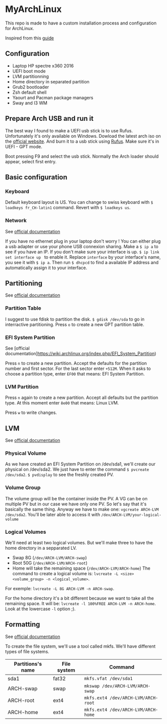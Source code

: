 # MyArchLinux
This repo is made to have a custom installation process and configuration for ArchLinux. 

Inspired from this [guide](https://wiki.archlinux.org/index.php/installation_guide)

## Configuration
* Laptop HP spectre x360 2016
* UEFI boot mode
* LVM partitionning
* Home directory in separated partition
* Grub2 bootloader
* Zsh default shell
* Yaourt and Pacman package managers
* Sway and I3 WM

## Prepare Arch USB and run it
The best way I found to make a UEFI usb stick is to use Rufus. Unfortunately it's only available on Windows. Dowload the latest arch iso on the [official website](https://www.archlinux.org/download/). And burn it to a usb stick using [Rufus](https://rufus.akeo.ie/). Make sure it's in UEFI - GPT mode.

Boot pressing F9 and select the usb stick. Normally the Arch loader should appear, select first entry.

## Basic configuration
### Keyboard
Default keyboard layout is US. You can change to swiss keyboard with `$ loadkeys fr_CH-latin1` command. Revert with `$ loadkeys us`.
### Network
See [official documentation](https://wiki.archlinux.org/index.php/Network_configuration)

If you have no ethernet plug in your laptop don't worry ! You can either plug a usb adapter or use your phone USB connexion sharing. Make a `$ ip a` to see if you have an IP. If you don't make sure your interface is up. `$ ip link set interface up
` to enable it. Replace `interface` by your interface's name, you see it with `$ ip a`. Then run `$ dhcpcd` to find a available IP address and automatically assign it to your interface.

## Partitioning
See [official documentation](https://wiki.archlinux.org/index.php/Partitioning)
### Partition Table
I suggest to use fdisk to partition the disk. `$ gdisk /dev/sda` to go in interractive partitioning. Press `o` to create a new GPT partition table. 
### EFI System Partition
See [official documentation]https://wiki.archlinux.org/index.php/EFI_System_Partition)

Press `n` to create a new partition. Accept the defaults for the partition number and first sector. For the last sector enter `+512M`. When it asks to choose a partition type, enter `EF00` that means: EFI System Partition.
### LVM Partition
Press `n` again to create a new partition. Accept all defaults but the partition type. At this moment enter `8e00` that means: Linux LVM.

Press `w` to write changes.
## LVM
See [official documentation](https://wiki.archlinux.org/index.php/LVM)
### Physical Volume
As we have created an EFI System Partition on /dev/sda1, we'll create our physical on /dev/sda2. We just have to enter the command `$ pvcreate /dev/sda2`. `$ pvdisplay` to see the freshly created PV.
### Volume Group
The volume group will be the container inside the PV. A VG can be on multiple PV but in our case we have only one PV. So let's say that it's basically the same thing. Anyway we have to make one: `vgcreate ARCH-LVM /dev/sda2`. You'll be later able to access it with `/dev/ARCH-LVM/your-logical-volume`
### Logical Volumes
We'll need at least two logical volumes. But we'll make three to have the home directory in a sepparated LV.
* Swap 8G (`/dev/ARCH-LVM/ARCH-swap`)
* Root 50G (`/dev/ARCH-LVM/ARCH-root`)
* Home will take the remaining space (`/dev/ARCH-LVM/ARCH-home`)
The command to create a logical volume is: `lvcreate -L <size> <volume_group> -n <logical_volume>`.

For exemple: `lvcreate -L 8G ARCH-LVM -n ARCH-swap`.

For the home directory it's a bit different because we want to take all the remaining space. It will be: `lvcreate -l 100%FREE ARCH-LVM -n ARCH-home`. Look at the lowercase `-l` option ;).

## Formatting
See [official documentation](https://wiki.archlinux.org/index.php/File_systems#Create_a_file_system)

To create the file system, we'll use a tool called mkfs. We'll have different types of file systems.

| Partitions's name | File system | Command                             |
|-------------------|-------------|-------------------------------------|
| sda1              | fat32       | `mkfs.vfat /dev/sda1`               |
| ARCH-swap         | swap        | `mkswap /dev/ARCH-LVM/ARCH-swap`    |
| ARCH-root         | ext4        | `mkfs.ext4 /dev/ARCH-LVM/ARCH-root` |
| ARCH-home         | ext4        | `mkfs.ext4 /dev/ARCH-LVM/ARCH-home` |

